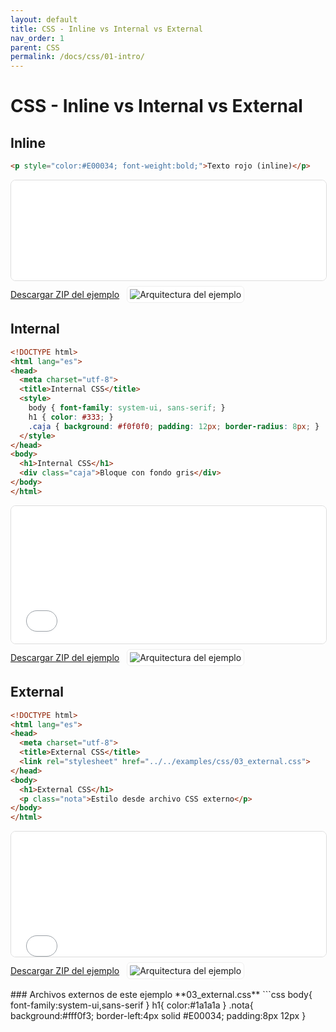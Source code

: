 ```yaml
---
layout: default
title: CSS - Inline vs Internal vs External
nav_order: 1
parent: CSS
permalink: /docs/css/01-intro/
---
```


# CSS - Inline vs Internal vs External

## Inline
```html
<p style="color:#E00034; font-weight:bold;">Texto rojo (inline)</p>
```
<iframe src="{{ '/assets/examples/css/01_inline.html' | relative_url }}" width="100%" height="160" style="border:1px solid #ddd;border-radius:8px;"></iframe>
<div style="display:flex;align-items:center;gap:12px;margin:8px 0 16px;"><a class="btn" href="{{ '/assets/zips/01_inline.zip' | relative_url }}">Descargar ZIP del ejemplo</a><img src="{{ '/assets/diagrams/01_inline.svg' | relative_url }}" alt="Arquitectura del ejemplo" style="max-height:140px;border:1px solid #eee;padding:4px;border-radius:6px;background:#fff;"></div>


## Internal
```html
<!DOCTYPE html>
<html lang="es">
<head>
  <meta charset="utf-8">
  <title>Internal CSS</title>
  <style>
    body { font-family: system-ui, sans-serif; }
    h1 { color: #333; }
    .caja { background: #f0f0f0; padding: 12px; border-radius: 8px; }
  </style>
</head>
<body>
  <h1>Internal CSS</h1>
  <div class="caja">Bloque con fondo gris</div>
</body>
</html>
```
<iframe src="{{ '/assets/examples/css/02_internal.html' | relative_url }}" width="100%" height="220" style="border:1px solid #ddd;border-radius:8px;"></iframe>
<div style="display:flex;align-items:center;gap:12px;margin:8px 0 16px;"><a class="btn" href="{{ '/assets/zips/02_internal.zip' | relative_url }}">Descargar ZIP del ejemplo</a><img src="{{ '/assets/diagrams/02_internal.svg' | relative_url }}" alt="Arquitectura del ejemplo" style="max-height:140px;border:1px solid #eee;padding:4px;border-radius:6px;background:#fff;"></div>


## External
```html
<!DOCTYPE html>
<html lang="es">
<head>
  <meta charset="utf-8">
  <title>External CSS</title>
  <link rel="stylesheet" href="../../examples/css/03_external.css">
</head>
<body>
  <h1>External CSS</h1>
  <p class="nota">Estilo desde archivo CSS externo</p>
</body>
</html>
```
<iframe src="{{ '/assets/examples/css/03_external.html' | relative_url }}" width="100%" height="200" style="border:1px solid #ddd;border-radius:8px;"></iframe>
<div style="display:flex;align-items:center;gap:12px;margin:8px 0 16px;"><a class="btn" href="{{ '/assets/zips/03_external.zip' | relative_url }}">Descargar ZIP del ejemplo</a><img src="{{ '/assets/diagrams/03_external.svg' | relative_url }}" alt="Arquitectura del ejemplo" style="max-height:140px;border:1px solid #eee;padding:4px;border-radius:6px;background:#fff;"></div>
### Archivos externos de este ejemplo
**03_external.css**
```css
body{
font-family:system-ui,sans-serif
}
h1{
color:#1a1a1a
}
.nota{
background:#fff0f3;
border-left:4px solid #E00034;
padding:8px 12px
}

```
